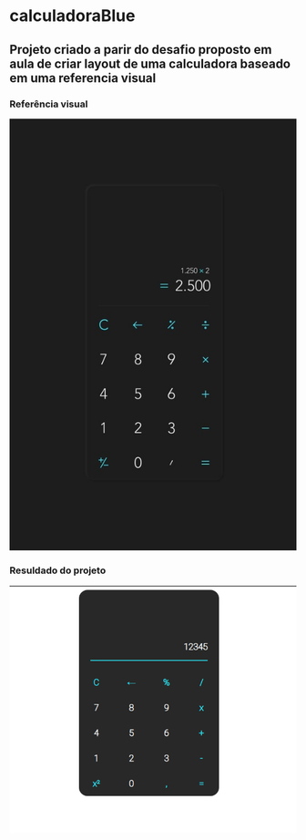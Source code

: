 # calculadoraBlue

## Projeto criado a parir do desafio proposto em aula de criar layout de uma calculadora baseado em uma referencia visual 

### Referência visual
<img src="referenciaVisual.jpg">


### Resuldado do projeto 

<img src="resultadoProjeto.png">

